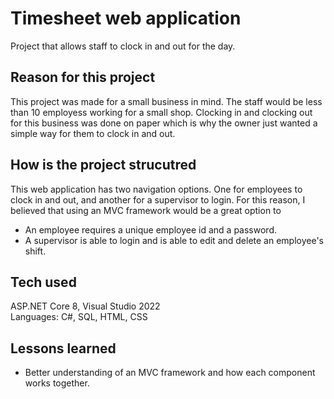 # Timesheet web application
Project that allows staff to clock in and out for the day.

## Reason for this project
This project was made for a small business in mind. The staff would be less than 10 employess working for a small shop. Clocking in and clocking out for this business was done on paper which is why the owner just wanted a simple way for them to clock in and out. 

## How is the project strucutred
This web application has two navigation options. One for employees to clock in and out, and another for a supervisor to login. For this reason, I believed that using an MVC framework would be a great option to 
* An employee requires a unique employee id and a password. 
* A supervisor is able to login and is able to edit and delete an employee's shift. 

## Tech used
ASP.NET Core 8, Visual Studio 2022<br/>
Languages: C#, SQL, HTML, CSS

## Lessons learned
* Better understanding of an MVC framework and how each component works together.